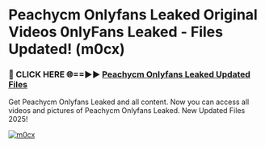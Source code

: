 # Peachycm Onlyfans Leaked Original Videos 0nlyFans Leaked - Files Updated! (m0cx)

<h3>🔴 CLICK HERE 🌐==►► <a href="https://tinyurl.com/3hn5wdd3" rel="nofollow">Peachycm Onlyfans Leaked Updated Files</a></h3>

Get Peachycm Onlyfans Leaked and all content. Now you can access all videos and pictures of Peachycm Onlyfans Leaked. New Updated Files 2025!

[![m0cx](https://i.imgur.com/4HnBqBT.gif)](https://tinyurl.com/3hn5wdd3)
